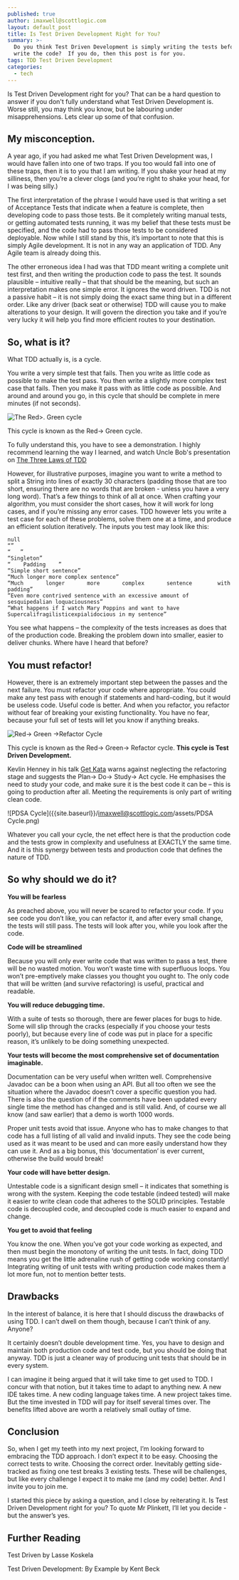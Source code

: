 ```yaml
---
published: true
author: imaxwell@scottlogic.com
layout: default_post
title: Is Test Driven Development Right for You?
summary: >-
  Do you think Test Driven Development is simply writing the tests before you
  write the code?  If you do, then this post is for you.
tags: TDD Test Driven Development
categories:
  - tech
---
```

Is Test Driven Development right for you?  That can be a hard question to answer if you don't fully understand what Test Driven Development is.  Worse still, you may think you know, but be labouring under misapprehensions.  Lets clear up some of that confusion.

## My misconception.
A year ago, if you had asked me what Test Driven Development was, I would have fallen into one of two traps.  If you too would fall into one of these traps, then it is to you that I am writing.  If you shake your head at my silliness, then you’re a clever clogs (and you’re right to shake your head, for I was being silly.)

The first interpretation of the phrase I would have used is that writing a set of Acceptance Tests that indicate when a feature is complete, then developing code to pass those tests.  Be it completely writing manual tests, or getting automated tests running, it was my belief that these tests must be specified, and the code had to pass those tests to be considered deployable.
Now while I still stand by this, it’s important to note that this is simply Agile development.  It is not in any way an application of TDD.  Any Agile team is already doing this.  

The other erroneous idea I had was that TDD meant writing a complete unit test first, and then writing the production code to pass the test.  It sounds plausible – intuitive really – that that should be the meaning, but such an interpretation makes one simple error.  It ignores the word driven.  TDD is not a passive habit – it is not simply doing the exact same thing but in a different order.  Like any driver (back seat or otherwise) TDD will cause you to make alterations to your design.  It will govern the direction you take and if you’re very lucky it will help you find more efficient routes to your destination.  

## So, what is it?
What TDD actually is, is a cycle. 

You write a very simple test that fails.  Then you write as little code as possible to make the test pass.  You then write a slightly more complex test case that fails.  Then you make it pass with as little code as possible.  And around and around you go, in this cycle that should be complete in mere minutes (if not seconds). 

![The Red>. Green cycle]({{site.baseurl}}/imaxwell@scottlogic.com/assets/RedGreenCycle.png)

This cycle is known as the Red-> Green cycle. 

To fully understand this, you have to see a demonstration.  I highly recommend learning the way I learned, and watch Uncle Bob's presentation on  [The Three Laws of TDD ](https://www.youtube.com/watch?v=qkblc5WRn-U)

However, for illustrative purposes, imagine you want to write a method to split a String into lines of exactly 30 characters (padding those that are too short, ensuring there are no words that are broken - unless you have a very long word).  That’s a few things to think of all at once.  When crafting your algorithm, you must consider the short cases, how it will work for long cases, and if you’re missing any error cases.  TDD however lets you write a test case for each of these problems, solve them one at a time, and produce an efficient solution iteratively.  The inputs you test may look like this:

    null
    “”
    “   ”
    “Singleton”
    “    Padding    ”
    “Simple short sentence”
    “Much longer more complex sentence”
    “Much       longer       more       complex       sentence        with      padding”
    “Even more contrived sentence with an excessive amount of sesquipedalian loquaciousness”
    “What happens if I watch Mary Poppins and want to have Supercalifragilisticexpialidocious in my sentence”


You see what happens – the complexity of the tests increases as does that of the production code.  Breaking the problem down into smaller, easier to deliver chunks.  Where have I heard that before?

## You must refactor!
However, there is an extremely important step between the passes and the next failure.  You must refactor your code where appropriate.  You could make any test pass with enough if statements and hard-coding, but it would be useless code.  Useful code is better. 
And when you refactor, you refactor without fear of breaking your existing functionality.  You have no fear, because your full set of tests will let you know if anything breaks.

![Red-> Green ->Refactor Cycle]({{site.baseurl}}/imaxwell@scottlogic.com/assets/RedGreenRefactorCycle.png)

This cycle is known as the Red-> Green-> Refactor cycle.  **This cycle is Test Driven Development.**

Kevlin Henney in his talk [Get Kata](https://www.youtube.com/watch?v=_M4o0ExLQCs&t=2070) warns against neglecting the refactoring stage and suggests the Plan-> Do-> Study-> Act cycle.  He emphasises the need to study your code, and make sure it is the best code it can be – this is going to production after all.  Meeting the requirements is only part of writing clean code.

![PDSA Cycle]({{site.baseurl}}/imaxwell@scottlogic.com/assets/PDSA Cycle.png)


Whatever you call your cycle, the net effect here is that the production code and the tests grow in complexity and usefulness at EXACTLY the same time.   And it is this synergy between tests and production code that defines the nature of TDD.

## So why should we do it?
**You will be fearless**

As preached above, you will never be scared to refactor your code.  If you see code you don’t like, you can refactor it, and after every small change, the tests will still pass.  The tests will look after you, while you look after the code.

**Code will be streamlined**

Because you will only ever write code that was written to pass a test, there will be no wasted motion.  You won’t waste time with superfluous loops.  You won’t pre-emptively make classes you thought you ought to.  The only code that will be written (and survive refactoring) is useful, practical and readable.

**You will reduce debugging time.**

With a suite of tests so thorough, there are fewer places for bugs to hide.  Some will slip through the cracks (especially if you choose your tests poorly), but because every line of code was put in place for a specific reason, it’s unlikely to be doing something unexpected.  

**Your tests will become the most comprehensive set of documentation imaginable.**

Documentation can be very useful when written well.  Comprehensive Javadoc can be a boon when using an API.  But all too often we see the situation where the Javadoc doesn’t cover a specific question you had.  There is also the question of if the comments have been updated every single time the method has changed and is still valid.  And, of course we all know (and saw earlier) that a demo is worth 1000 words.

Proper unit tests avoid that issue.  Anyone who has to make changes to that code has a full listing of all valid and invalid inputs.  They see the code being used as it was meant to be used and can more easily understand how they can use it.  And as a big bonus, this ‘documentation’ is ever current, otherwise the build would break!  

**Your code will have better design.**

Untestable code is a significant design smell – it indicates that something is wrong with the system.  Keeping the code testable (indeed tested) will make it easier to write clean code that adheres to the SOLID principles.  Testable code is decoupled code, and decoupled code is much easier to expand and change.

**You get to avoid that feeling**

You know the one.  When you’ve got your code working as expected, and then must begin the monotony of writing the unit tests.   In fact, doing TDD means you get the little adrenaline rush of getting code working constantly!  Integrating writing of unit tests with writing production code makes them a lot more fun, not to mention better tests.

## Drawbacks
In the interest of balance, it is here that I should discuss the drawbacks of using TDD.  I can’t dwell on them though, because I can’t think of any.  Anyone?

It certainly doesn’t double development time.  Yes, you have to design and maintain both production code and test code, but you should be doing that anyway.  TDD is just a cleaner way of producing unit tests that should be in every system.

I can imagine it being argued that it will take time to get used to TDD.  I concur with that notion, but it takes time to adapt to anything new.  A new IDE takes time.  A new coding language takes time.  A new project takes time.  But the time invested in TDD will pay for itself several times over.  The benefits lifted above are worth a relatively small outlay of time.

## Conclusion
So, when I get my teeth into my next project, I’m looking forward to embracing the TDD approach.  I don’t expect it to be easy.  Choosing the correct tests to write.  Choosing the correct order.  Inevitably getting side-tracked as fixing one test breaks 3 existing tests.  These will be challenges, but like every challenge I expect it to make me (and my code) better.  And I invite you to join me.  

I started this piece by asking a question, and I close by reiterating it.  Is Test Driven Development right for you?  To quote Mr Plinkett, I’ll let you decide - but the answer’s yes.

## Further Reading
Test Driven by Lasse Koskela

Test Driven Development: By Example by Kent Beck

